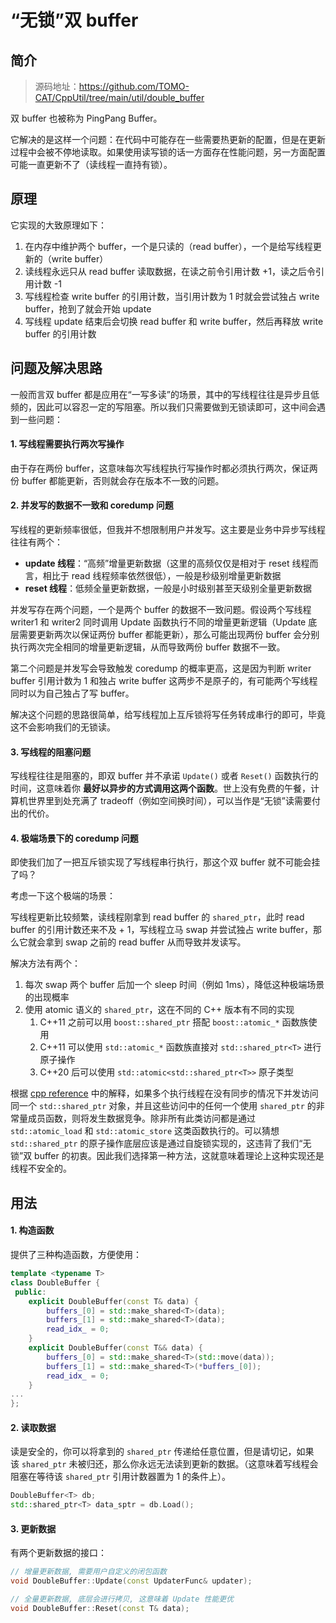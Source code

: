 # “无锁”双 buffer

## 简介

> 源码地址：https://github.com/TOMO-CAT/CppUtil/tree/main/util/double_buffer

双 buffer 也被称为 PingPang Buffer。

它解决的是这样一个问题：在代码中可能存在一些需要热更新的配置，但是在更新过程中会被不停地读取。如果使用读写锁的话一方面存在性能问题，另一方面配置可能一直更新不了（读线程一直持有锁）。

## 原理

它实现的大致原理如下：

1. 在内存中维护两个 buffer，一个是只读的（read buffer），一个是给写线程更新的（write buffer）
2. 读线程永远只从 read buffer 读取数据，在读之前令引用计数 +1，读之后令引用计数 -1
3. 写线程检查 write buffer 的引用计数，当引用计数为 1 时就会尝试独占 write buffer，抢到了就会开始 update
4. 写线程 update 结束后会切换 read buffer 和 write buffer，然后再释放 write buffer 的引用计数

## 问题及解决思路

一般而言双 buffer 都是应用在“一写多读”的场景，其中的写线程往往是异步且低频的，因此可以容忍一定的写阻塞。所以我们只需要做到无锁读即可，这中间会遇到一些问题：

#### 1. 写线程需要执行两次写操作

由于存在两份 buffer，这意味每次写线程执行写操作时都必须执行两次，保证两份 buffer 都能更新，否则就会存在版本不一致的问题。

#### 2. 并发写的数据不一致和 coredump 问题

写线程的更新频率很低，但我并不想限制用户并发写。这主要是业务中异步写线程往往有两个：

* **update 线程**：“高频”增量更新数据（这里的高频仅仅是相对于 reset 线程而言，相比于 read 线程频率依然很低），一般是秒级别增量更新数据
* **reset 线程**：低频全量更新数据，一般是小时级别甚至天级别全量更新数据

并发写存在两个问题，一个是两个 buffer 的数据不一致问题。假设两个写线程 writer1 和 writer2 同时调用 Update 函数执行不同的增量更新逻辑（Update 底层需要更新两次以保证两份 buffer 都能更新），那么可能出现两份 buffer 会分别执行两次完全相同的增量更新逻辑，从而导致两份 buffer 数据不一致。

第二个问题是并发写会导致触发 coredump 的概率更高，这是因为判断 writer buffer 引用计数为 1 和独占 write buffer 这两步不是原子的，有可能两个写线程同时以为自己独占了写 buffer。

解决这个问题的思路很简单，给写线程加上互斥锁将写任务转成串行的即可，毕竟这不会影响我们的无锁读。

#### 3. 写线程的阻塞问题

写线程往往是阻塞的，即双 buffer 并不承诺 `Update()` 或者 `Reset()` 函数执行的时间，这意味着你 **最好以异步的方式调用这两个函数**。世上没有免费的午餐，计算机世界里到处充满了 tradeoff（例如空间换时间），可以当作是“无锁”读需要付出的代价。

#### 4. 极端场景下的 coredump 问题

即使我们加了一把互斥锁实现了写线程串行执行，那这个双 buffer 就不可能会挂了吗？

考虑一下这个极端的场景：

写线程更新比较频繁，读线程刚拿到 read buffer 的 `shared_ptr`，此时 read buffer 的引用计数还来不及 + 1，写线程立马 swap 并尝试独占 write buffer，那么它就会拿到 swap 之前的 read buffer 从而导致并发读写。

解决方法有两个：

1. 每次 swap 两个 buffer 后加一个 sleep 时间（例如 1ms），降低这种极端场景的出现概率
2. 使用 atomic 语义的 `shared_ptr`，这在不同的 C++ 版本有不同的实现
	1. C++11 之前可以用 `boost::shared_ptr` 搭配 `boost::atomic_*` 函数族使用
	2. C++11 可以使用 `std::atomic_*` 函数族直接对 `std::shared_ptr<T>` 进行原子操作
	3. C++20 后可以使用 `std::atomic<std::shared_ptr<T>>` 原子类型

根据 [cpp reference](https://en.cppreference.com/w/cpp/memory/shared_ptr/atomic) 中的解释，如果多个执行线程在没有同步的情况下并发访问同一个 `std::shared_ptr` 对象，并且这些访问中的任何一个使用 `shared_ptr` 的非常量成员函数，则将发生数据竞争。除非所有此类访问都是通过 `std::atomic_load` 和 `std::atomic_store` 这类函数执行的。可以猜想 `std::shared_ptr` 的原子操作底层应该是通过自旋锁实现的，这违背了我们“无锁”双 buffer 的初衷。因此我们选择第一种方法，这就意味着理论上这种实现还是线程不安全的。

## 用法

#### 1. 构造函数

提供了三种构造函数，方便使用：

```c++
template <typename T>
class DoubleBuffer {
 public:
	explicit DoubleBuffer(const T& data) {
        buffers_[0] = std::make_shared<T>(data);
        buffers_[1] = std::make_shared<T>(data);
        read_idx_ = 0;
    }
    explicit DoubleBuffer(const T&& data) {
        buffers_[0] = std::make_shared<T>(std::move(data));
        buffers_[1] = std::make_shared<T>(*buffers_[0]);
        read_idx_ = 0;
    }
...
};
```

#### 2. 读取数据

读是安全的，你可以将拿到的 `shared_ptr` 传递给任意位置，但是请切记，如果该 `shared_ptr` 未被归还，那么你永远无法读到更新的数据。（这意味着写线程会阻塞在等待该 `shared_ptr` 引用计数器置为 1 的条件上）。

```c++
DoubleBuffer<T> db;
std::shared_ptr<T> data_sptr = db.Load();
```

#### 3. 更新数据

有两个更新数据的接口：

```c++
// 增量更新数据, 需要用户自定义的闭包函数
void DoubleBuffer::Update(const UpdaterFunc& updater);

// 全量更新数据, 底层会进行拷贝, 这意味着 Update 性能更优
void DoubleBuffer::Reset(const T& data);
```